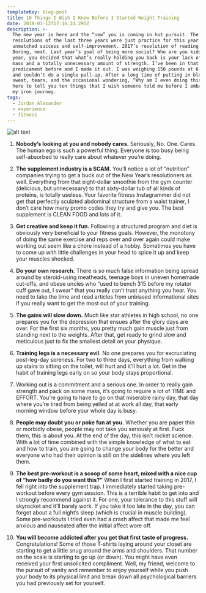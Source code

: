 ```yaml
---
templateKey: blog-post
title: 10 Things I Wish I Knew Before I Started Weight Training
date: 2019-01-12T17:16:24.295Z
description: >-
  The new year is here and the “new” you is coming in hot pursuit. The failed
  resolutions of the last three years were just practice for this year of
  unmatched success and self-improvement. 2017’s resolution of reading more?
  Boring, next. Last year’s goal of being more social? Who are you kidding? This
  year, you decided that what’s really holding you back is your lack of muscle
  mass and a totally unnecessary amount of strength. I’ve been in that
  predicament before and I made it out. I was weighing 150 pounds at 6 feet tall
  and couldn’t do a single pull-up. After a long time of putting in blood,
  sweat, tears, and the occasional wondering, “Why am I even doing this?”, I’m
  here to tell you ten things that I wish someone told me before I embarked on
  my iron journey.
tags:
  - Jordan Alexander
  - experience
  - fitness
---
```



![alt text](https://mythoughtsfromthebasement.files.wordpress.com/2019/01/img_1895.jpg "This guy needs to lift weights!")


1. **Nobody’s looking at you and nobody cares.**  Seriously, No. One. Cares. The human ego is such a powerful thing. Everyone is too busy being self-absorbed to really care about whatever you’re doing.

2. **The supplement industry is a SCAM.**  You’ll notice a lot of “nutrition” companies trying to get a buck out of the New Year’s resolutioners as well. Everything from that eight-dollar smoothie from the gym counter (delicious, but unnecessary) to that sixty-dollar tub of all kinds of proteins, is totally useless. Your favorite fitness Instagrammer did not get that perfectly sculpted abdominal structure from a waist trainer, I don’t care how many promo codes they try and give you. The best supplement is CLEAN FOOD and lots of it.

3. **Get creative and keep it fun.** Following a structured program and diet is obviously very beneficial to your fitness goals. However, the monotony of doing the same exercise and reps over and over again could make working out seem like a chore instead of a hobby. Sometimes you have to come up with little challenges in your head to spice it up and keep your muscles shocked.

4. **Do your own research.** There is so much false information being spread around by steroid-using meatheads, teenage boys in uneven homemade cut-offs, and obese uncles who “used to bench 315 before my rotator cuff gave out, I swear” that you really can’t trust anything you hear. You need to take the time and read articles from unbiased informational sites if you really want to get the most out of your training.

5. **The gains will slow down.** Much like star athletes in high school, no one prepares you for the depression that ensues after the glory days are over. For the first six months, you pretty much gain muscle just from standing next to the weights. After that, get ready to grind slow and meticulous just to fix the smallest detail on your physique.

6. **Training legs is a necessary evil.** No one prepares you for excruciating post-leg-day soreness. For two to three days, everything from walking up stairs to sitting on the toilet, will hurt and it’ll hurt a lot. Get in the habit of training legs early on so your body stays proportional.

7. Working out is a commitment and a serious one. In order to really gain strength and pack on some mass, it’s going to require a lot of TIME and EFFORT. You’re going to have to go on that miserable rainy day, that day where you’re tired from being yelled at at work all day, that early morning window before your whole day is busy.

8. **People may doubt you or poke fun at you.** Whether you are paper thin or morbidly obese, people may not take you seriously at first. Fuck them, this is about you. At the end of the day, this isn’t rocket science. With a lot of time combined with the simple knowledge of what to eat and how to train, you are going to change your body for the better and everyone who had their opinion is still on the sidelines where you left them.

9. **The best pre-workout is a scoop of some heart, mixed with a nice cup of “how badly do you want this?”** When I first started training in 2017, I fell right into the supplement trap. I immediately started taking pre-workout before every gym session. This is a terrible habit to get into and I strongly recommend against it. For one, your tolerance to this stuff will skyrocket and it’ll barely work. If you take it too late in the day, you can forget about a full night’s sleep (which is crucial in muscle building). Some pre-workouts I tried even had a crash affect that made me feel anxious and nauseated after the initial affect wore off.

10. **You will become addicted after you get that first taste of progress.** Congratulations! Some of those T-shirts laying around your closet are starting to get a little snug around the arms and shoulders. That number on the scale is starting to go up (or down). You might have even received your first unsolicited compliment. Well, my friend, welcome to the pursuit of vanity and remember to enjoy yourself while you push your body to its physical limit and break down all psychological barriers you had previously set for yourself.


